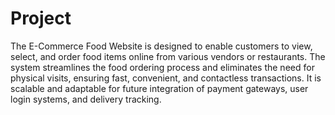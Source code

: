 # Project

The E-Commerce Food Website is designed to enable customers to view, select, and order food items online from various vendors or restaurants. The system streamlines the food ordering process and eliminates the need for physical visits, ensuring fast, convenient, and contactless transactions. It is scalable and adaptable for future integration of payment gateways, user login systems, and delivery tracking.
